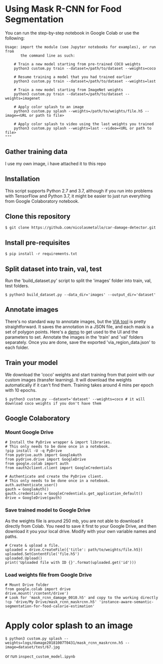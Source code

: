 # Using Mask R-CNN for Food Segmentation

You can run the step-by-step notebook in Google Colab or use the following:
```
Usage: import the module (see Jupyter notebooks for examples), or run from
       the command line as such:

    # Train a new model starting from pre-trained COCO weights
    python3 custom.py train --dataset=/path/to/dataset --weights=coco

    # Resume training a model that you had trained earlier
    python3 custom.py train --dataset=/path/to/dataset --weights=last

    # Train a new model starting from ImageNet weights
    python3 custom.py train --dataset=/path/to/dataset --weights=imagenet

    # Apply color splash to an image
    python3 custom.py splash --weights=/path/to/weights/file.h5 --image=<URL or path to file>

    # Apply color splash to video using the last weights you trained
    python3 custom.py splash --weights=last --video=<URL or path to file>
"""
```

## Gather training data
I use my own image, i have attached it to this repo

## Installation
This script supports Python 2.7 and 3.7, although if you run into problems with TensorFlow and Python 3.7, it might be easier to just run everything from Google Colaboratory notebook.

## Clone this repository
````
$ git clone https://github.com/nicolasmetallo/car-damage-detector.git
````

## Install pre-requisites
```
$ pip install -r requirements.txt
```

## Split dataset into train, val, test
Run the 'build_dataset.py' script to split the 'images' folder into train, val, test folders.
```
$ python3 build_dataset.py --data_dir='images' --output_dir='dataset'
```

## Annotate images
There's no standard way to annotate images, but the [VIA tool](http://www.robots.ox.ac.uk/~vgg/software/via/via_demo.html) is pretty straightforward. It saves the annotation in a JSON file, and each mask is a set of polygon points. Here's a [demo](http://www.robots.ox.ac.uk/~vgg/software/via/via_demo.html) to get used to the UI and the parameters to set. Annotate the images in the 'train' and 'val' folders separately. Once you are done, save the exported 'via_region_data.json' to each folder.

## Train your model
We download the 'coco' weights and start training from that point with our custom images (transfer learning). It will download the weights automatically if it can't find them. Training takes around 4 mins per epoch with 10 epochs.
```
$ python3 custom.py --dataset='dataset' --weights=coco # it will download coco weights if you don't have them
```

## Google Colaboratory
### Mount Google Drive
```
# Install the PyDrive wrapper & import libraries.
# This only needs to be done once in a notebook.
!pip install -U -q PyDrive
from pydrive.auth import GoogleAuth
from pydrive.drive import GoogleDrive
from google.colab import auth
from oauth2client.client import GoogleCredentials

# Authenticate and create the PyDrive client.
# This only needs to be done once in a notebook.
auth.authenticate_user()
gauth = GoogleAuth()
gauth.credentials = GoogleCredentials.get_application_default()
drive = GoogleDrive(gauth)
```

### Save trained model to Google Drive
As the weights file is around 250 mb, you are not able to download it directly from Colab. You need to save it first to your Google Drive, and then download it you your local drive. Modify with your own variable names and paths.
```
# Create & upload a file.
uploaded = drive.CreateFile({'title': path/to/weights/file.h5})
uploaded.SetContentFile('file.h5')
uploaded.Upload()
print('Uploaded file with ID {}'.format(uploaded.get('id')))
```

### Load weights file from Google Drive
```
# Mount Drive folder
from google.colab import drive
drive.mount('/content/drive')
# Look for 'mask_rcnn_damage_0010.h5' and copy to the working directly
!cp 'drive/My Drive/mask_rcnn_maskrcnn.h5' 'instance-aware-semantic-segmentation-for-food-calorie-estimation'
```

# Apply color splash to an image
```
$ python3 custom.py splash --weights=logs/damage20181007T0431/mask_rcnn_maskrcnn.h5 --image=dataset/test/67.jpg
```
or run ```inspect_custom_model.ipynb```
